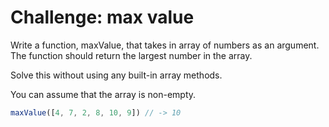 # Challenge: max value

Write a function, maxValue, that takes in array of numbers as an argument. The function should return the largest number in the array.

Solve this without using any built-in array methods.

You can assume that the array is non-empty.

```js
maxValue([4, 7, 2, 8, 10, 9]) // -> 10
```
